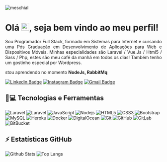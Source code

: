 <p align="left"><img src="https://komarev.com/ghpvc/?username=meschial" alt="meschial" /></p>


<h1 align = "justify"> Olá <img src="https://media.giphy.com/media/hvRJCLFzcasrR4ia7z/giphy.gif" width="25px">, seja bem vindo ao meu perfil!</h1>
<p align = "justify">Sou Programador Full Stack, formado em Sistemas para Internet e cursando uma Pós Graduação em Desenvolvimento de Aplicações para Web e Dispositivos Móveis. Minhas especialidades são Laravel / Vue.Js / Html5 / Sass / Php, estes são meu café da manhã em todos os dias! Também tenho um gostinho especial por Wordpress.
</p>

stou aprendendo no momento **NodeJs, RabbitMq**


[![Linkedin Badge](https://img.shields.io/badge/-marcos-blue?style=flat-square&logo=Linkedin&logoColor=white&link=https://www.linkedin.com/in/marcos-murilo-meschial/)](https://www.linkedin.com/in/marcos-murilo-meschial/)
[![Instagram Badge](https://img.shields.io/badge/-marcos-purple?style=flat-square&logo=instagram&logoColor=white&link=https://www.instagram.com/_marcos_murilo_/)](https://www.instagram.com/_marcos_murilo_/)
[![Gmail Badge](https://img.shields.io/badge/-marcosmeschial@gmail.com-c14438?style=flat-square&logo=Gmail&logoColor=white&link=mailto:marcosmeschial@gmail.com)](mailto:marcosmeschial@gmail.com)

## 🚀💻 Tecnologias e Ferramentas

![Laravel](https://img.shields.io/badge/-Laravel-black?style=flat-square&logo=laravel)
![Laravel](https://img.shields.io/badge/-VueJs-black?style=flat-square&logo=Vue.Js)
![JavaScript](https://img.shields.io/badge/-JavaScript-black?style=flat-square&logo=javascript)
![Nodejs](https://img.shields.io/badge/-Nodejs-black?style=flat-square&logo=Node.js)
![HTML5](https://img.shields.io/badge/-HTML5-E34F26?style=flat-square&logo=html5&logoColor=white)
![CSS3](https://img.shields.io/badge/-CSS3-1572B6?style=flat-square&logo=css3)
![Bootstrap](https://img.shields.io/badge/-Bootstrap-563D7C?style=flat-square&logo=bootstrap)
![MySQL](https://img.shields.io/badge/-MySQL-black?style=flat-square&logo=mysql)
![Heroku](https://img.shields.io/badge/-Heroku-430098?style=flat-square&logo=heroku)
![Docker](https://img.shields.io/badge/-Docker-black?style=flat-square&logo=docker)
![DigitalOcean](https://img.shields.io/badge/-Digital%20Ocean-darkblue?style=flat-square&logo=digitalocean)
![Git](https://img.shields.io/badge/-Git-black?style=flat-square&logo=git)
![GitHub](https://img.shields.io/badge/-GitHub-181717?style=flat-square&logo=github)
![GitLab](https://img.shields.io/badge/-GitLab-FCA121?style=flat-square&logo=gitlab)
![BitBucket](https://img.shields.io/badge/-BitBucket-darkblue?style=flat-square&logo=bitbucket)

## ⚡ Estatísticas GitHub

![Github Stats](https://github-readme-stats.vercel.app/api?username=meschial&show_icons=true&count_private=true&show_icons=true&include_all_commits=true)
![Top Langs](https://github-readme-stats.vercel.app/api/top-langs/?username=meschial&hide=TeX&layout=compact)

